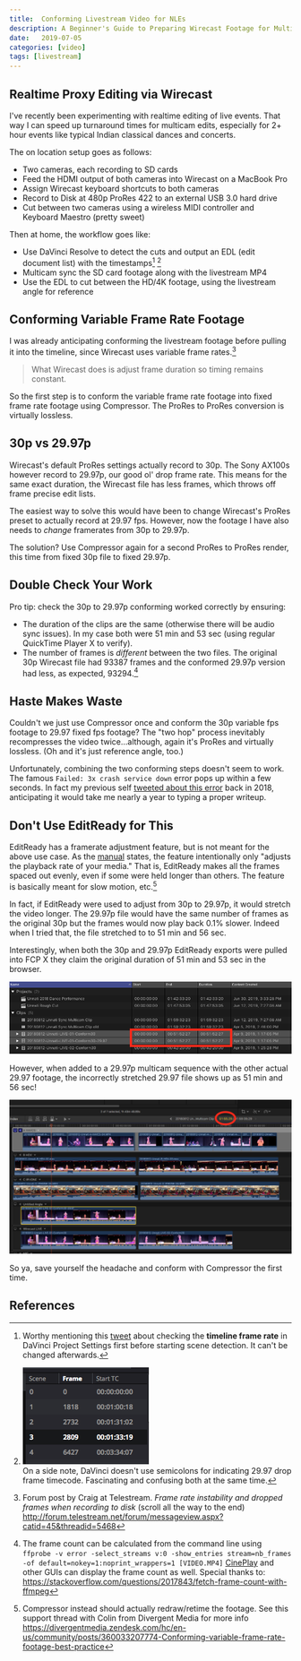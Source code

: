```yaml
---
title:  Conforming Livestream Video for NLEs
description: A Beginner's Guide to Preparing Wirecast Footage for Multicam Editing
date:   2019-07-05
categories: [video]
tags: [livestream]
---
```



## Realtime Proxy Editing via Wirecast

I've recently been experimenting with realtime editing of live events. That way I can speed up turnaround times for multicam edits, especially for 2+ hour events like typical Indian classical dances and concerts.

The on location setup goes as follows:

* Two cameras, each recording to SD cards
* Feed the HDMI output of both cameras into Wirecast on a MacBook Pro
* Assign Wirecast keyboard shortcuts to both cameras
* Record to Disk at 480p ProRes 422 to an external USB 3.0 hard drive
* Cut between two cameras using a wireless MIDI controller and Keyboard Maestro (pretty sweet)

Then at home, the workflow goes like:

* Use DaVinci Resolve to detect the cuts and output an EDL (edit document list) with the timestamps[^5] [^6]
* Multicam sync the SD card footage along with the livestream MP4
* Use the EDL to cut between the HD/4K footage, using the livestream angle for reference

## Conforming Variable Frame Rate Footage

I was already anticipating conforming the livestream footage before pulling it into the timeline, since Wirecast uses variable frame rates.[^3]

> What Wirecast does is adjust frame duration so timing remains constant.

So the first step is to conform the variable frame rate footage into fixed frame rate footage using Compressor. The ProRes to ProRes conversion is virtually lossless.

## 30p vs 29.97p

Wirecast's default ProRes settings actually record to 30p. The Sony AX100s however record to 29.97p, our good ol' drop frame rate. This means for the same exact duration, the Wirecast file has less frames, which throws off frame precise edit lists.

The easiest way to solve this would have been to change Wirecast's ProRes preset to actually record at 29.97 fps. However, now the footage I have also needs to *change* framerates from 30p to 29.97p.

The solution? Use Compressor again for a second ProRes to ProRes render, this time from fixed 30p file to fixed 29.97p.

## Double Check Your Work

Pro tip: check the 30p to 29.97p conforming worked correctly by ensuring:

* The duration of the clips are the same (otherwise there will be audio sync issues). In my case both were 51 min and 53 sec (using regular QuickTime Player X to verify).
* The number of frames is *different* between the two files. The original 30p Wirecast file had 93387 frames and the conformed 29.97p version had less, as expected, 93294.[^1]

## Haste Makes Waste

Couldn't we just use Compressor once and conform the 30p variable fps footage to 29.97 fixed fps footage? The "two hop" process inevitably recompresses the video twice...although, again it's ProRes and virtually lossless. (Oh and it's just reference angle, too.)

Unfortunately, combining the two conforming steps doesn't seem to work. The famous `Failed: 3x crash service down` error pops up within a few seconds. In fact my previous self [tweeted about this error](https://twitter.com/tripodninja/status/1115701921111859200) back in 2018, anticipating it would take me nearly a year to typing a proper writeup.

## Don't Use EditReady for This

EditReady has a framerate adjustment feature, but is not meant for the above use case. As the [manual](https://www.divergentmedia.com/support/documentation/editready#framerate-adjustment) states, the feature intentionally only "adjusts the playback rate of your media." That is, EditReady makes all the frames spaced out evenly, even if some were held longer than others. The feature is basically meant for slow motion, etc.[^4]

In fact, if EditReady were used to adjust from 30p to 29.97p, it would stretch the video longer. The 29.97p file would have the same number of frames as the original 30p but the frames would now play back 0.1% slower.  Indeed when I tried that, the file stretched to to 51 min and 56 sec.

Interestingly, when both the 30p and 29.97p EditReady exports were pulled into FCP X they claim the original duration of 51 min and 53 sec in the browser.

![](conforming-wirecast-1.png)

However, when added to a 29.97p multicam sequence with the other actual 29.97 footage, the incorrectly stretched 29.97 file shows up as 51 min and 56 sec!

![](conforming-wirecast-2.png)

So ya, save yourself the headache and conform with Compressor the first time.

## References

[^1]: The frame count can be calculated from the command line using `ffprobe -v error -select_streams v:0 -show_entries stream=nb_frames -of default=nokey=1:noprint_wrappers=1 [VIDEO.MP4]` [CinePlay](https://www.digitalrebellion.com/cineplay/) and other GUIs can display the frame count as well. Special thanks to: <https://stackoverflow.com/questions/2017843/fetch-frame-count-with-ffmpeg>
[^3]: Forum post by Craig at Telestream. *Frame rate instability and dropped frames when recording to disk* (scroll all the way to the end) <http://forum.telestream.net/forum/messageview.aspx?catid=45&threadid=5468>
[^4]: Compressor instead should actually redraw/retime the footage. See this support thread with Colin from Divergent Media for more info <https://divergentmedia.zendesk.com/hc/en-us/community/posts/360033207774-Conforming-variable-frame-rate-footage-best-practice>
[^5]: Worthy mentioning this [tweet](https://twitter.com/tripodninja/status/1115708706300354561) about checking the **timeline frame rate** in DaVinci Project Settings first before starting scene detection. It can't be changed afterwards.
[^6]: ![](conforming-wirecast-3.png) <br /> On a side note, DaVinci doesn't use semicolons for indicating 29.97 drop frame timecode. Fascinating and confusing both at the same time.